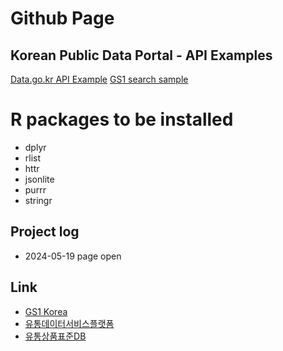 # Github Page
## Korean Public Data Portal - API Examples
[Data.go.kr API Example](https://drtagkim.github.io/foodbiz/api.nb.html)
[GS1 search sample](https://drtagkim.github.io/foodbiz/gs1.nb.html)

# R packages to be installed

- dplyr
- rlist
- httr
- jsonlite
- purrr
- stringr

## Project log

- 2024-05-19 page open

## Link
- [GS1 Korea](https://www.gs1kr.org/front/main/appl/main.asp)
- [유통데이터서비스플랫폼](https://m.retaildb.or.kr/service/product_info)
- [유통상품표준DB](https://www.allproductkorea.or.kr/)